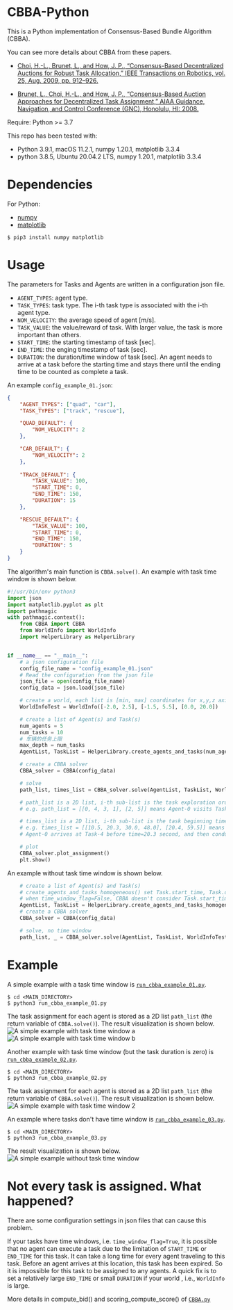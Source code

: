 # CBBA-Python
This is a Python implementation of Consensus-Based Bundle Algorithm (CBBA).

You can see more details about CBBA from these papers.

* [Choi, H.-L., Brunet, L., and How, J. P., “Consensus-Based Decentralized Auctions for Robust Task Allocation,” IEEE Transactions on Robotics, vol. 25, Aug. 2009, pp. 912–926.](https://ieeexplore.ieee.org/abstract/document/5072249?casa_token=zYvs9usD3FYAAAAA:jz0SmSso6T5l107pHGJgIQhVNP3S4NEnnIPi6sRC--8aealzVFinApRitUzhISlprmsPjcr3)

* [Brunet, L., Choi, H.-L., and How, J. P., “Consensus-Based Auction Approaches for Decentralized Task Assignment,” AIAA Guidance, Navigation, and Control Conference (GNC), Honolulu, HI: 2008.](https://arc.aiaa.org/doi/abs/10.2514/6.2008-6839)

Require:
Python >= 3.7

This repo has been tested with:
* Python 3.9.1, macOS 11.2.1, numpy 1.20.1, matplotlib 3.3.4
* python 3.8.5, Ubuntu 20.04.2 LTS, numpy 1.20.1, matplotlib 3.3.4


Dependencies
============
For Python:
* [numpy](https://numpy.org/)
* [matplotlib](https://matplotlib.org/)

```
$ pip3 install numpy matplotlib
```


Usage
=====

The parameters for Tasks and Agents are written in a configuration json file.
* `AGENT_TYPES`: agent type.
* `TASK_TYPES`: task type. The i-th task type is associated with the i-th agent type.
* `NOM_VELOCITY`: the average speed of agent [m/s].
* `TASK_VALUE`: the value/reward of task. With larger value, the task is more important than others.
* `START_TIME`: the starting timestamp of task [sec].
* `END_TIME`: the enging timestamp of task [sec].
* `DURATION`: the duration/time window of task [sec]. An agent needs to arrive at a task before the starting time and stays there until the ending time to be counted as complete a task.

An example `config_example_01.json`:
```json
{
    "AGENT_TYPES": ["quad", "car"],
    "TASK_TYPES": ["track", "rescue"],

    "QUAD_DEFAULT": {
        "NOM_VELOCITY": 2
    },

    "CAR_DEFAULT": {
        "NOM_VELOCITY": 2
    },
    
    "TRACK_DEFAULT": {
        "TASK_VALUE": 100,
        "START_TIME": 0,
        "END_TIME": 150,
        "DURATION": 15
    },

    "RESCUE_DEFAULT": {
        "TASK_VALUE": 100,
        "START_TIME": 0,
        "END_TIME": 150,
        "DURATION": 5
    }
}
```

The algorithm's main function is `CBBA.solve()`. An example with task time window is shown below.
```python
#!/usr/bin/env python3
import json
import matplotlib.pyplot as plt
import pathmagic
with pathmagic.context():
    from CBBA import CBBA
    from WorldInfo import WorldInfo
    import HelperLibrary as HelperLibrary


if __name__ == "__main__":
    # a json configuration file
    config_file_name = "config_example_01.json"
    # Read the configuration from the json file
    json_file = open(config_file_name)
    config_data = json.load(json_file)

    # create a world, each list is [min, max] coordinates for x,y,z axis
    WorldInfoTest = WorldInfo([-2.0, 2.5], [-1.5, 5.5], [0.0, 20.0])

    # create a list of Agent(s) and Task(s)
    num_agents = 5
    num_tasks = 10
    # 车辆的任务上限
    max_depth = num_tasks
    AgentList, TaskList = HelperLibrary.create_agents_and_tasks(num_agents, num_tasks, WorldInfoTest, config_data)

    # create a CBBA solver
    CBBA_solver = CBBA(config_data)

    # solve
    path_list, times_list = CBBA_solver.solve(AgentList, TaskList, WorldInfoTest, max_depth, time_window_flag=True)

    # path_list is a 2D list, i-th sub-list is the task exploration order of Agent-i.
    # e.g. path_list = [[0, 4, 3, 1], [2, 5]] means Agent-0 visits Task 0 -> 4 -> 3 -> 1, and Agent-1 visits Task 2 -> 5

    # times_list is a 2D list, i-th sub-list is the task beginning timestamp of Agent-i's tasks.
    # e.g. times_list = [[10.5, 20.3, 30.0, 48.0], [20.4, 59.5]] means Agent-0 arrives at Task-0 before time=10.5 second, and then conduct Task-0;
    # Agent-0 arrives at Task-4 before time=20.3 second, and then conduct Task-4, etc.

    # plot
    CBBA_solver.plot_assignment()
    plt.show()


```

An example without task time window is shown below.
```python
    # create a list of Agent(s) and Task(s)
    # create_agents_and_tasks_homogeneous() set Task.start_time, Task.duration, and Task.end_time as zero
    # when time_window_flag=False, CBBA doesn't consider Task.start_time, Task.duration, and Task.end_time
    AgentList, TaskList = HelperLibrary.create_agents_and_tasks_homogeneous(num_agents, num_tasks, WorldInfoTest, config_data)
    # create a CBBA solver
    CBBA_solver = CBBA(config_data)

    # solve, no time window
    path_list, _ = CBBA_solver.solve(AgentList, TaskList, WorldInfoTest, max_depth, time_window_flag=False)

```


Example
=======

A simple example with a task time window is [`run_cbba_example_01.py`](/test/run_cbba_example_01.py).
```
$ cd <MAIN_DIRECTORY>
$ python3 run_cbba_example_01.py
```
The task assignment for each agent is stored as a 2D list `path_list` (the return variable of `CBBA.solve()`). The result visualization is shown below.
![A simple example with task time window a](/doc/1_a.png)
![A simple example with task time window b](/doc/1_b.png)


Another example with task time window (but the task duration is zero) is [`run_cbba_example_02.py`](/test/run_cbba_example_02.py).
```
$ cd <MAIN_DIRECTORY>
$ python3 run_cbba_example_02.py
```
The task assignment for each agent is stored as a 2D list `path_list` (the return variable of `CBBA.solve()`). The result visualization is shown below.
![A simple example with task time window 2](/doc/2.png)


An example where tasks don't have time window is [`run_cbba_example_03.py`](/test/run_cbba_example_03.py).
```
$ cd <MAIN_DIRECTORY>
$ python3 run_cbba_example_03.py
```
The result visualization is shown below.
![A simple example without task time window](/doc/3.png)


Not every task is assigned. What happened?
======================================================

There are some configuration settings in json files that can cause this problem.

If your tasks have time windows, i.e. `time_window_flag=True`, it is possible that no agent can execute a task due to the limitation of `START_TIME` or `END_TIME` for this task.
It can take a long time for every agent traveling to this task. Before an agent arrives at this location, this task has been expired.
So it is impossible for this task to be assigned to any agents.
A quick fix is to set a relatively large `END_TIME` or small `DURATION` if your world , i.e., `WorldInfo` is large.

More details in compute_bid() and scoring_compute_score() of [`CBBA.py`](/lib/CBBA.py)
